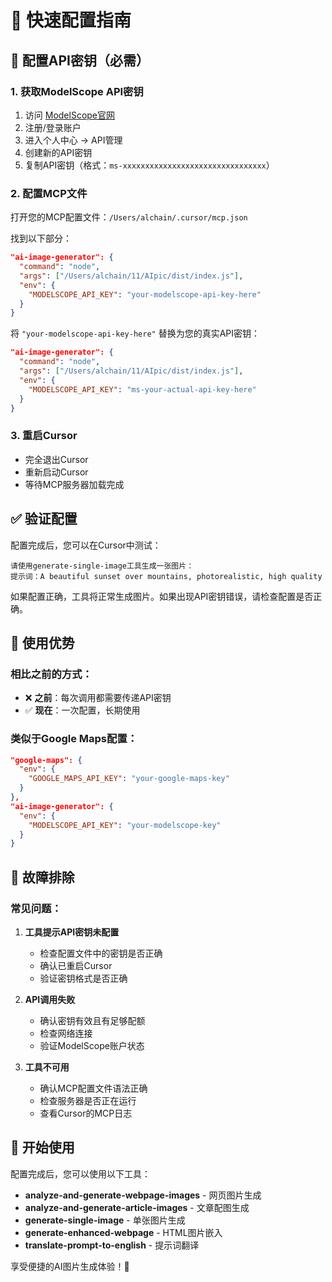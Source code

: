 # 🚀 快速配置指南

## 📝 配置API密钥（必需）

### 1. 获取ModelScope API密钥
1. 访问 [ModelScope官网](https://modelscope.cn/)
2. 注册/登录账户
3. 进入个人中心 → API管理
4. 创建新的API密钥
5. 复制API密钥（格式：`ms-xxxxxxxxxxxxxxxxxxxxxxxxxxxxxxxx`）

### 2. 配置MCP文件
打开您的MCP配置文件：`/Users/alchain/.cursor/mcp.json`

找到以下部分：
```json
"ai-image-generator": {
  "command": "node",
  "args": ["/Users/alchain/11/AIpic/dist/index.js"],
  "env": {
    "MODELSCOPE_API_KEY": "your-modelscope-api-key-here"
  }
}
```

将 `"your-modelscope-api-key-here"` 替换为您的真实API密钥：
```json
"ai-image-generator": {
  "command": "node",
  "args": ["/Users/alchain/11/AIpic/dist/index.js"],
  "env": {
    "MODELSCOPE_API_KEY": "ms-your-actual-api-key-here"
  }
}
```

### 3. 重启Cursor
- 完全退出Cursor
- 重新启动Cursor
- 等待MCP服务器加载完成

## ✅ 验证配置

配置完成后，您可以在Cursor中测试：

```
请使用generate-single-image工具生成一张图片：
提示词：A beautiful sunset over mountains, photorealistic, high quality
```

如果配置正确，工具将正常生成图片。如果出现API密钥错误，请检查配置是否正确。

## 🎯 使用优势

### 相比之前的方式：
- ❌ **之前**：每次调用都需要传递API密钥
- ✅ **现在**：一次配置，长期使用

### 类似于Google Maps配置：
```json
"google-maps": {
  "env": {
    "GOOGLE_MAPS_API_KEY": "your-google-maps-key"
  }
},
"ai-image-generator": {
  "env": {
    "MODELSCOPE_API_KEY": "your-modelscope-key"
  }
}
```

## 🔧 故障排除

### 常见问题：

1. **工具提示API密钥未配置**
   - 检查配置文件中的密钥是否正确
   - 确认已重启Cursor
   - 验证密钥格式是否正确

2. **API调用失败**
   - 确认密钥有效且有足够配额
   - 检查网络连接
   - 验证ModelScope账户状态

3. **工具不可用**
   - 确认MCP配置文件语法正确
   - 检查服务器是否正在运行
   - 查看Cursor的MCP日志

## 🎉 开始使用

配置完成后，您可以使用以下工具：

- **analyze-and-generate-webpage-images** - 网页图片生成
- **analyze-and-generate-article-images** - 文章配图生成  
- **generate-single-image** - 单张图片生成
- **generate-enhanced-webpage** - HTML图片嵌入
- **translate-prompt-to-english** - 提示词翻译

享受便捷的AI图片生成体验！🎨 